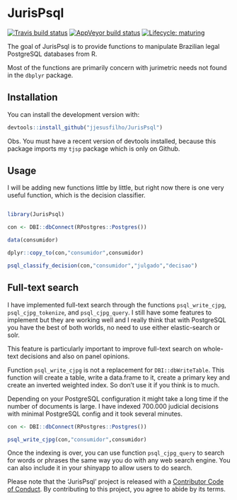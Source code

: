 
<!-- README.md is generated from README.Rmd. Please edit that file -->

# JurisPsql

<!-- badges: start -->

[![Travis build
status](https://travis-ci.org/jjesusfilho/JurisPsql.svg?branch=master)](https://travis-ci.org/jjesusfilho/JurisPsql)
[![AppVeyor build
status](https://ci.appveyor.com/api/projects/status/github/jjesusfilho/JurisPsql?branch=master&svg=true)](https://ci.appveyor.com/project/jjesusfilho/JurisPsql)
[![Lifecycle:
maturing](https://img.shields.io/badge/lifecycle-maturing-blue.svg)](https://www.tidyverse.org/lifecycle/#maturing)
<!-- badges: end -->

The goal of JurisPsql is to provide functions to manipulate Brazilian
legal PostgreSQL databases from R.

Most of the functions are primarily concern with jurimetric needs not
found in the `dbplyr` package.

## Installation

You can install the development version with:

``` r
devtools::install_github("jjesusfilho/JurisPsql")
```

Obs. You must have a recent version of devtools installed, because this
package imports my `tjsp` package which is only on Github.

## Usage

I will be adding new functions little by little, but right now there is
one very useful function, which is the decision classifier.

``` r

library(JurisPsql)

con <- DBI::dbConnect(RPostgres::Postgres())

data(consumidor)

dplyr::copy_to(con,"consumidor",consumidor)

psql_classify_decision(con,"consumidor","julgado","decisao")
```

## Full-text search

I have implemented full-text search through the functions
`psql_write_cjpg`, `psql_cjpg_tokenize`, and `psql_cjpg_query`. I still
have some features to implement but they are working well and I really
think that with PostgreSQL you have the best of both worlds, no need to
use either elastic-search or solr.

This feature is particularly important to improve full-text search on
whole-text decisions and also on panel opinions.

Function `psql_write_cjpg` is not a replacement for `DBI::dbWriteTable`.
This function will create a table, write a data.frame to it, create a
primary key and create an inverted weighted index. So don’t use it if
you think is to much.

Depending on your PostgreSQL configuration it might take a long time if
the number of documents is large. I have indexed 700.000 judicial
decisions with minimal PostgreSQL config and it took several minutes.

``` r
con <- DBI::dbConnect(RPostgres::Postgres())

psql_write_cjpg(con,"consumidor",consumidor)
```

Once the indexing is over, you can use function `psql_cjpg_query` to
search for words or phrases the same way you do with any web search
engine. You can also include it in your shinyapp to allow users to do
search.

Please note that the ‘JurisPsql’ project is released with a [Contributor
Code of Conduct](.github/CODE_OF_CONDUCT.md). By contributing to this
project, you agree to abide by its terms.
